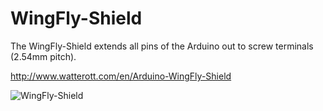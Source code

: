 # WingFly-Shield
The WingFly-Shield extends all pins of the Arduino out to screw terminals (2.54mm pitch).

http://www.watterott.com/en/Arduino-WingFly-Shield

![WingFly-Shield](https://raw.github.com/watterott/WingFly-Shield/master/img/wingfly-shield.jpg)
